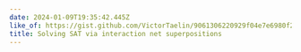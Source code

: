```yaml
---
date: 2024-01-09T19:35:42.445Z
like_of: https://gist.github.com/VictorTaelin/9061306220929f04e7e6980f23ade615
title: Solving SAT via interaction net superpositions
---
```

